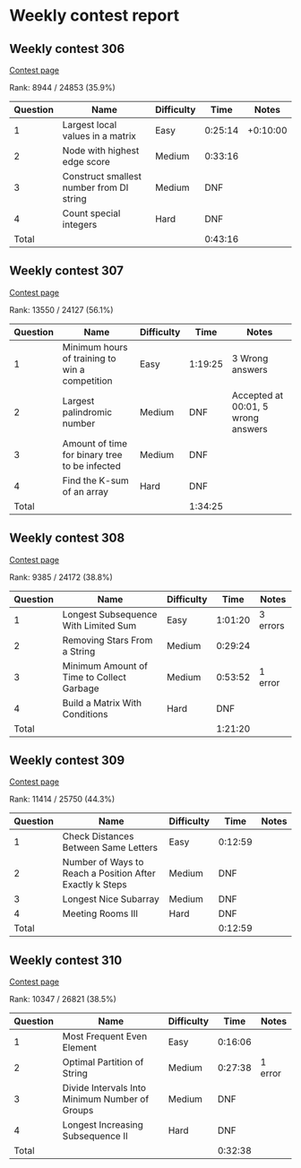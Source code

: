 # Weekly contest report

## Weekly contest 306

[Contest page](https://leetcode.com/contest/weekly-contest-306/)

Rank: 8944 / 24853 (35.9%)

| Question | Name                                     | Difficulty | Time    | Notes    |
|----------|------------------------------------------|------------|---------|----------|
| 1        | Largest local values in a matrix         | Easy       | 0:25:14 | +0:10:00 |
| 2        | Node with highest edge score             | Medium     | 0:33:16 |          |
| 3        | Construct smallest number from DI string | Medium     | DNF     |          |
| 4        | Count special integers                   | Hard       | DNF     |          |
| Total    |                                          |            | 0:43:16 |          |

## Weekly contest 307

[Contest page](https://leetcode.com/contest/weekly-contest-307/)

Rank: 13550 / 24127 (56.1%)

| Question | Name                                           | Difficulty | Time    | Notes                              |
|----------|------------------------------------------------|------------|---------|------------------------------------|
| 1        | Minimum hours of training to win a competition | Easy       | 1:19:25 | 3 Wrong answers                    |
| 2        | Largest palindromic number                     | Medium     | DNF     | Accepted at 00:01, 5 wrong answers |
| 3        | Amount of time for binary tree to be infected  | Medium     | DNF     |                                    |
| 4        | Find the K-sum of an array                     | Hard       | DNF     |                                    |
| Total    |                                                |            | 1:34:25 |                                    |


## Weekly contest 308

[Contest page](https://leetcode.com/contest/weekly-contest-308/)

Rank: 9385 / 24172 (38.8%)

| Question | Name                                      | Difficulty | Time    | Notes    |
|----------|-------------------------------------------|------------|---------|----------|
| 1        | Longest Subsequence With Limited Sum      | Easy       | 1:01:20 | 3 errors |
| 2        | Removing Stars From a String              | Medium     | 0:29:24 |          |
| 3        | Minimum Amount of Time to Collect Garbage | Medium     | 0:53:52 | 1 error  |
| 4        | Build a Matrix With Conditions            | Hard       | DNF     |          |
| Total    |                                           |            | 1:21:20 |          |


## Weekly contest 309

[Contest page](https://leetcode.com/contest/weekly-contest-309/)

Rank: 11414 / 25750 (44.3%)

| Question | Name                                                     | Difficulty | Time    | Notes |
|----------|----------------------------------------------------------|------------|---------|-------|
| 1        | Check Distances Between Same Letters                     | Easy       | 0:12:59 |       |
| 2        | Number of Ways to Reach a Position After Exactly k Steps | Medium     | DNF     |       |
| 3        | Longest Nice Subarray                                    | Medium     | DNF     |       |
| 4        | Meeting Rooms III                                        | Hard       | DNF     |       |
| Total    |                                                          |            | 0:12:59 |       |


## Weekly contest 310

[Contest page](https://leetcode.com/contest/weekly-contest-310/)

Rank: 10347 / 26821 (38.5%)

| Question | Name                                           | Difficulty | Time    | Notes   |
|----------|------------------------------------------------|------------|---------|---------|
| 1        | Most Frequent Even Element                     | Easy       | 0:16:06 |         |
| 2        | Optimal Partition of String                    | Medium     | 0:27:38 | 1 error |
| 3        | Divide Intervals Into Minimum Number of Groups | Medium     | DNF     |         |
| 4        | Longest Increasing Subsequence II              | Hard       | DNF     |         |
| Total    |                                                |            | 0:32:38 |         |
